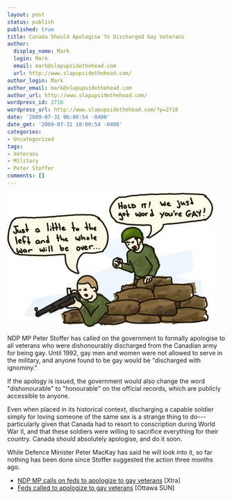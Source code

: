 ```yaml
---
layout: post
status: publish
published: true
title: Canada Should Apologise To Discharged Gay Veterans
author:
  display_name: Mark
  login: Mark
  email: mark@slapupsidethehead.com
  url: http://www.slapupsidethehead.com/
author_login: Mark
author_email: mark@slapupsidethehead.com
author_url: http://www.slapupsidethehead.com/
wordpress_id: 2710
wordpress_url: http://www.slapupsidethehead.com/?p=2710
date: '2009-07-31 06:00:54 -0400'
date_gmt: '2009-07-31 10:00:54 -0400'
categories:
- Uncategorized
tags:
- Veterans
- Military
- Peter Stoffer
comments: []
---
```

![Actual WWII photo](/wp-content/media/2009/07/soldier.jpg "Actual WWII photo")

NDP MP Peter Stoffer has called on the government to formally apologise to all veterans who were dishonourably discharged from the Canadian army for being gay. Until 1992, gay men and women were not allowed to serve in the military, and anyone found to be gay would be "discharged with ignominy."

If the apology is issued, the government would also change the word "dishonourable" to "honourable" on the official records, which are publicly accessible to anyone.

Even when placed in its historical context, discharging a capable soldier simply for loving someone of the same sex is a strange thing to do---particularly given that Canada had to resort to conscription during World War II, and that these soldiers were willing to sacrifice everything for their country. Canada should absolutely apologise, and do it soon.

While Defence Minister Peter MacKay has said he will look into it, so far nothing has been done since Stoffer suggested the action three months ago.

- [NDP MP calls on feds to apologize to gay veterans](http://www.xtra.ca/public/National/NDP_MP_calls_on_feds_to_apologize_to_gay_veterans-7177.aspx) [Xtra]
- [Feds called to apologize to gay veterans](http://www.ottawasun.com/news/canada/2009/06/19/9865961-sun.html) [Ottawa SUN]
